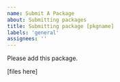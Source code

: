 ```yaml
---
name: Submit A Package
about: Submitting packages
title: Submitting package [pkgname]
labels: 'general'
assignees: ''
---
```


Please add this package.

[files here]
